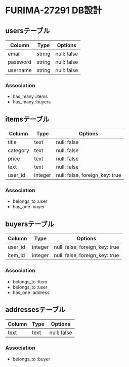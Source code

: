 # FURIMA-27291 DB設計
## usersテーブル
|Column|Type|Options|
|------|----|-------|
|email|string|null: false|
|password|string|null: false|
|username|string|null: false|
### Association
- has_many :items
- has_many :buyers

## itemsテーブル
|Column|Type|Options|
|------|----|-------|
|title|text|null: false|
|category|text|null: false|
|price|text|null: false|
|text|text|null: false|
|user_id|integer|null: false, foreign_key: true|
### Association
- belongs_to :user
- has_one :buyer

## buyersテーブル
|Column|Type|Options|
|------|----|-------|
|user_id|integer|null: false, foreign_key: true|
|item_id|integer|null: false, foreign_key: true|
### Association
- belongs_to :item
- belongs_to :user
- has_one :address

## addressesテーブル
|Column|Type|Options|
|------|----|-------|
|text|text|null: false|
### Association
- belongs_to :buyer
